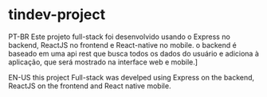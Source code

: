 # tindev-project
PT-BR
Este projeto full-stack foi desenvolvido usando o Express no backend, ReactJS no frontend e React-native no mobile.
  o backend é baseado em uma api rest que busca todos os dados do usuário e adiciona à aplicação, que será mostrado na interface web e mobile.]
  
EN-US 
this project Full-stack was develped using Express on the backend, ReactJS on the frontend and React native mobile.
